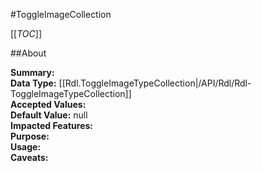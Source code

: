 #ToggleImageCollection

[[_TOC_]]

##About

**Summary:**   
**Data Type:** [[Rdl.ToggleImageTypeCollection|/API/Rdl/Rdl-ToggleImageTypeCollection]]  
**Accepted Values:**   
**Default Value:** null  
**Impacted Features:**   
**Purpose:**   
**Usage:**   
**Caveats:**   

